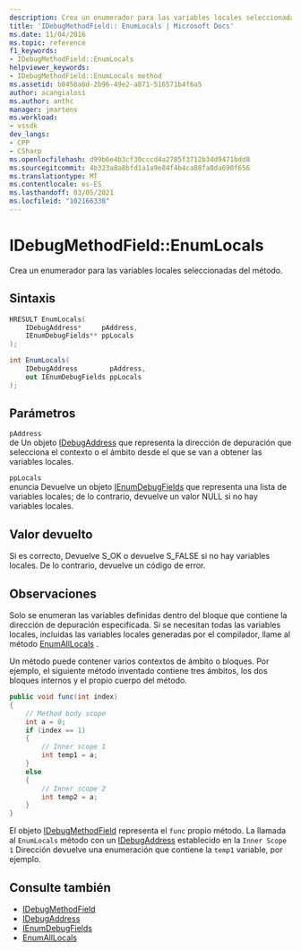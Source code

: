 ```yaml
---
description: Crea un enumerador para las variables locales seleccionadas del método.
title: 'IDebugMethodField:: EnumLocals | Microsoft Docs'
ms.date: 11/04/2016
ms.topic: reference
f1_keywords:
- IDebugMethodField::EnumLocals
helpviewer_keywords:
- IDebugMethodField::EnumLocals method
ms.assetid: b0456a6d-2b96-49e2-a871-516571b4f6a5
author: acangialosi
ms.author: anthc
manager: jmartens
ms.workload:
- vssdk
dev_langs:
- CPP
- CSharp
ms.openlocfilehash: d99b6e4b3cf30cccd4a2785f3712b34d9471bdd8
ms.sourcegitcommit: 4b323a8a8bfd1a1a9e84f4b4ca88fa8da690f656
ms.translationtype: MT
ms.contentlocale: es-ES
ms.lasthandoff: 03/05/2021
ms.locfileid: "102166338"
---
```

# <a name="idebugmethodfieldenumlocals"></a>IDebugMethodField::EnumLocals
Crea un enumerador para las variables locales seleccionadas del método.

## <a name="syntax"></a>Sintaxis

```cpp
HRESULT EnumLocals(
    IDebugAddress*     pAddress,
    IEnumDebugFields** ppLocals
);
```

```csharp
int EnumLocals(
    IDebugAddress        pAddress,
    out IEnumDebugFields ppLocals
);
```

## <a name="parameters"></a>Parámetros
`pAddress`\
de Un objeto [IDebugAddress](../../../extensibility/debugger/reference/idebugaddress.md) que representa la dirección de depuración que selecciona el contexto o el ámbito desde el que se van a obtener las variables locales.

`ppLocals`\
enuncia Devuelve un objeto [IEnumDebugFields](../../../extensibility/debugger/reference/ienumdebugfields.md) que representa una lista de variables locales; de lo contrario, devuelve un valor NULL si no hay variables locales.

## <a name="return-value"></a>Valor devuelto
Si es correcto, Devuelve S_OK o devuelve S_FALSE si no hay variables locales. De lo contrario, devuelve un código de error.

## <a name="remarks"></a>Observaciones
Solo se enumeran las variables definidas dentro del bloque que contiene la dirección de depuración especificada. Si se necesitan todas las variables locales, incluidas las variables locales generadas por el compilador, llame al método [EnumAllLocals](../../../extensibility/debugger/reference/idebugmethodfield-enumalllocals.md) .

Un método puede contener varios contextos de ámbito o bloques. Por ejemplo, el siguiente método inventado contiene tres ámbitos, los dos bloques internos y el propio cuerpo del método.

```csharp
public void func(int index)
{
    // Method body scope
    int a = 0;
    if (index == 1)
    {
        // Inner scope 1
        int temp1 = a;
    }
    else
    {
        // Inner scope 2
        int temp2 = a;
    }
}
```

El objeto [IDebugMethodField](../../../extensibility/debugger/reference/idebugmethodfield.md) representa el `func` propio método. La llamada al `EnumLocals` método con un [IDebugAddress](../../../extensibility/debugger/reference/idebugaddress.md) establecido en la `Inner Scope 1` Dirección devuelve una enumeración que contiene la `temp1` variable, por ejemplo.

## <a name="see-also"></a>Consulte también
- [IDebugMethodField](../../../extensibility/debugger/reference/idebugmethodfield.md)
- [IDebugAddress](../../../extensibility/debugger/reference/idebugaddress.md)
- [IEnumDebugFields](../../../extensibility/debugger/reference/ienumdebugfields.md)
- [EnumAllLocals](../../../extensibility/debugger/reference/idebugmethodfield-enumalllocals.md)
